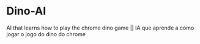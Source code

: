 # Dino-AI
AI that learns how to play the chrome dino game || IA que aprende a como jogar o jogo do dino do chrome
